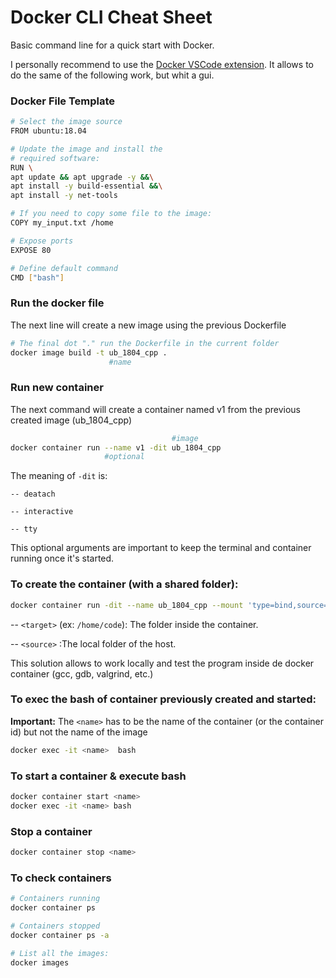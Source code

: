 # Docker CLI Cheat Sheet

Basic command line for a quick start with Docker.

I personally recommend to use the [Docker VSCode extension](https://marketplace.visualstudio.com/items?itemName=ms-azuretools.vscode-docker). It allows to do the same of the following work, but whit a gui.

### Docker File Template

```bash
# Select the image source
FROM ubuntu:18.04

# Update the image and install the 
# required software:
RUN \
apt update && apt upgrade -y &&\
apt install -y build-essential &&\
apt install -y net-tools

# If you need to copy some file to the image:
COPY my_input.txt /home

# Expose ports
EXPOSE 80

# Define default command
CMD ["bash"]
```

### Run the docker file

The next line will create a new image using the previous Dockerfile

``` bash
# The final dot "." run the Dockerfile in the current folder
docker image build -t ub_1804_cpp .
                      #name
```

### Run new container
The next command will create a container named v1 from the previous created image (ub_1804_cpp)
``` bash
                                    #image
docker container run --name v1 -dit ub_1804_cpp
                     #optional 
```

The meaning of `-dit` is: 

`-- deatach`

`-- interactive`

`-- tty`

This optional arguments are important to keep the terminal and container running once it's started.

###  To create the container (with a shared folder):

```bash                 
docker container run -dit --name ub_1804_cpp --mount 'type=bind,source=<source>,target=<target> ubuntu:latest
```

-- `<target>` (ex: `/home/code`): The folder inside the container.

-- `<source>` :The local folder of the host.


This solution allows to work locally and test the program inside de docker container (gcc, gdb, valgrind, etc.)

### To exec the bash of container previously created and started:

__Important:__ The `<name>` has to be the name of the container (or the container id) but not the name of the image

```bash
docker exec -it <name>  bash
```

### To start a container & execute bash

```bash
docker container start <name> 
docker exec -it <name> bash
```

### Stop a container
```bash
docker container stop <name>
```

### To check containers

```bash
# Containers running
docker container ps

# Containers stopped
docker container ps -a

# List all the images:
docker images
```